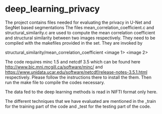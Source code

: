 # deep_learning_privacy
The project contains files needed for evaluating the privacy in U-Net and SegNet based segmentations
The files mean_correlation_coefficient.c and structural_similarity.c are used to compute the mean correlation coefficient and structural similarity between two
images respectively.  They need to be compiled with the makefiles provided in the set. They are invoked by

structural_similarity/mean_correlation_coefficient <image 1> <image 2>

The code requires minc 1.5 and netcdf 3.5 which can be found here http://www.bic.mni.mcgill.ca/software/minc/ and https://www.unidata.ucar.edu/software/netcdf/release-notes-3.5.1.html respectively.  Please follow the instructions there to install the them.  Then run the make file to compile the codes necessary. 

The data fed to the deep learning methods is read in NIFTI format only here.

The different techniques that we have evaluated are mentioned in the _train for the training part of the code and _test for the testing part of the code. 
